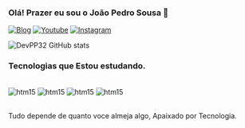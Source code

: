 ### Olá! Prazer eu sou o João Pedro Sousa 👋


[![Blog](https://img.shields.io/badge/Blogger-FF5722?style=for-the-badge&logo=blogger&logoColor=white)](https://beacons.ai/devpp32)
[![Youtube](https://img.shields.io/badge/YouTube-FF0000?style=for-the-badge&logo=youtube&logoColor=white)](https://www.youtube.com/channel/UCSht-ROr3XobydfywWPeyZA)
[![Instagram](https://img.shields.io/badge/Instagram-E4405F?style=for-the-badge&logo=instagram&logoColor=white)](https://www.instagram.com/devpp32/)

![DevPP32 GitHub stats](https://github-readme-stats.vercel.app/api?username=DevPP32&show_icons=true&theme=radical)

### Tecnologias que Estou estudando.

<div style="display:  inline_block"><br/>
<img align="cente" alt="htm15" src="https://img.shields.io/badge/HTML5-E34F26?style=for-the-badge&logo=html5&logoColor=white"/>
<img align="cente" alt="htm15" src="https://img.shields.io/badge/TypeScript-007ACC?style=for-the-badge&logo=typescript&logoColor=white"/>
<img align="cente" alt="htm15" src="https://img.shields.io/badge/JavaScript-323330?style=for-the-badge&logo=javascript&logoColor=F7DF1E"/>
<img align="cente" alt="htm15" src="https://img.shields.io/badge/C%2B%2B-00599C?style=for-the-badge&logo=c%2B%2B&logoColor=white"/>
<div><br/>

Tudo depende de quanto voce almeja algo, Apaixado por Tecnologia.

